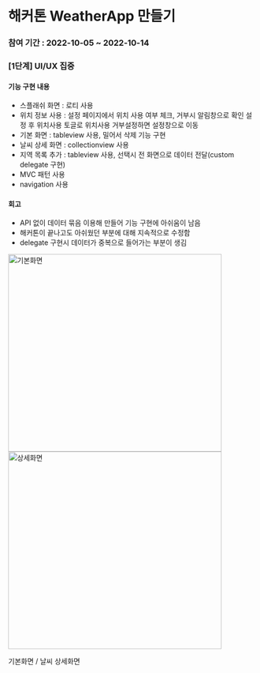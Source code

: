 # 해커톤 WeatherApp 만들기 

### 참여 기간 : 2022-10-05 ~ 2022-10-14

### [1단계] UI/UX 집중

#### 기능 구현 내용
- 스플래쉬 화면 : 로티 사용
- 위치 정보 사용 : 설정 페이지에서 위치 사용 여부 체크, 거부시 알림창으로 확인
                설정 후 위치사용 토글로 위치사용 거부설정하면 설정창으로 이동
- 기본 화면 : tableview 사용, 밀어서 삭제 기능 구현
- 날씨 상세 화면 : collectionview 사용
- 지역 목록 추가 : tableview 사용, 선택시 전 화면으로 데이터 전달(custom delegate 구현)
- MVC 패턴 사용
- navigation 사용

#### 회고
- API 없이 데이터 묶음 이용해 만들어 기능 구현에 아쉬움이 남음
- 해커톤이 끝나고도 아쉬웠던 부분에 대해 지속적으로 수정함
- delegate 구현시 데이터가 중복으로 들어가는 부분이 생김

<img width="433" alt="기본화면" src="https://user-images.githubusercontent.com/107897929/198329791-724d7541-3496-45fc-8cca-6f0ec076c69d.png" width="150" height="400"/> <img width="433" alt="상세화면" src="https://user-images.githubusercontent.com/107897929/198329804-bbf0bd58-b3aa-4c95-896d-e992e2e6a951.png" width="150" height="400"/>

기본화면 / 날씨 상세화면
